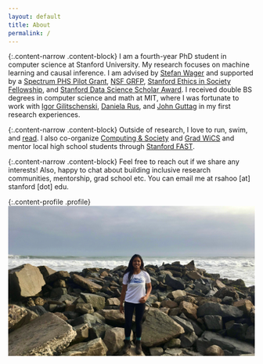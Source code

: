 ```yaml
---
layout: default
title: About
permalink: /
---
```


{:.content-narrow .content-block}
I am a fourth-year PhD student in computer science at Stanford University. My research focuses on machine learning and causal inference. I am advised by [Stefan Wager](https://web.stanford.edu/~swager/) and supported by a [Spectrum PHS Pilot Grant](https://med.stanford.edu/phs/research/grants/pilot-grants.html), [NSF GRFP](https://www.nsfgrfp.org/), [Stanford Ethics in Society Fellowship](https://ethicsinsociety.stanford.edu/graduate/graduate-fellowships), and [Stanford Data Science Scholar Award](https://datascience.stanford.edu/programs/stanford-data-science-scholars-program). I received double BS degrees in computer science and math at MIT, where I was fortunate to work with [Igor Gilitschenski](https://www.gilitschenski.org/igor/), [Daniela Rus](http://danielarus.csail.mit.edu/), and [John Guttag](https://people.csail.mit.edu/guttag/) in my first research experiences.

{:.content-narrow .content-block}
Outside of research, I love to run, swim, and [read](https://www.goodreads.com/user/show/90432444-roshni-sahoo). I also co-organize [Computing & Society](https://stanford-cscs.github.io/) and [Grad WiCS](https://www.stanfordwomenincomputerscience.com/) and mentor local high school students through [Stanford FAST](https://fast.stanford.edu/). 

{:.content-narrow .content-block}
Feel free to reach out if we share any interests! Also, happy to chat about building inclusive research communities, mentorship, grad school etc. You can email me at rsahoo [at] stanford [dot] edu.

{:.content-profile .profile}
![roshni](/imgs/roshni3.jpeg)

